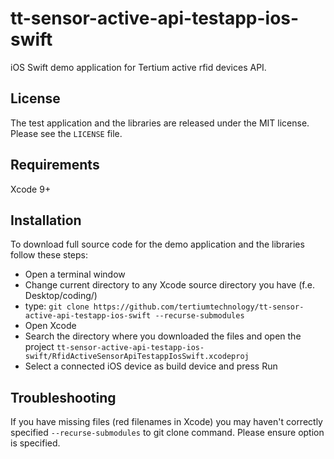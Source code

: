 # tt-sensor-active-api-testapp-ios-swift
iOS Swift demo application for Tertium active rfid devices API.

## License
The test application and the libraries are released under the MIT license. Please see the `LICENSE` file.

## Requirements
Xcode 9+

## Installation
To download full source code for the demo application and the libraries follow these steps:

- Open a terminal window
- Change current directory to any Xcode source directory you have (f.e. Desktop/coding/)
- type: ```git clone https://github.com/tertiumtechnology/tt-sensor-active-api-testapp-ios-swift --recurse-submodules ```
- Open Xcode
- Search the directory where you downloaded the files and open the project ```tt-sensor-active-api-testapp-ios-swift/RfidActiveSensorApiTestappIosSwift.xcodeproj```
- Select a connected iOS device as build device and press Run

## Troubleshooting
If you have missing files (red filenames in Xcode) you may haven't correctly specified ```--recurse-submodules``` to git clone command. Please ensure option is specified.
